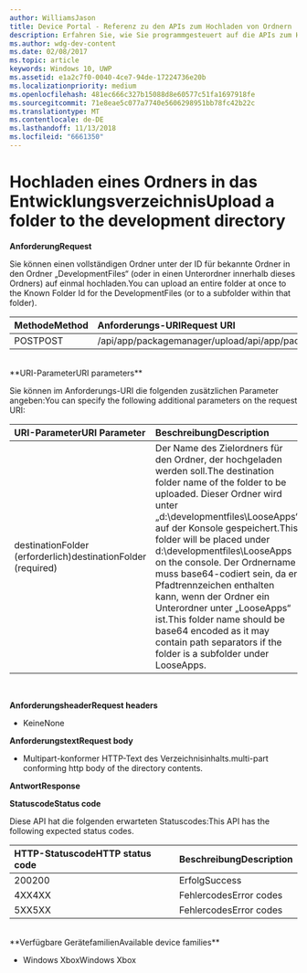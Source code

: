 ```yaml
---
author: WilliamsJason
title: Device Portal - Referenz zu den APIs zum Hochladen von Ordnern
description: Erfahren Sie, wie Sie programmgesteuert auf die APIs zum Hochladen von Ordnern zugreifen.
ms.author: wdg-dev-content
ms.date: 02/08/2017
ms.topic: article
keywords: Windows 10, UWP
ms.assetid: e1a2c7f0-0040-4ce7-94de-17224736e20b
ms.localizationpriority: medium
ms.openlocfilehash: 481ec666c327b15088d8e60577c51fa1697918fe
ms.sourcegitcommit: 71e8eae5c077a7740e5606298951bb78fc42b22c
ms.translationtype: MT
ms.contentlocale: de-DE
ms.lasthandoff: 11/13/2018
ms.locfileid: "6661350"
---
```

# <a name="upload-a-folder-to-the-development-directory"></a><span data-ttu-id="f40e8-104">Hochladen eines Ordners in das Entwicklungsverzeichnis</span><span class="sxs-lookup"><span data-stu-id="f40e8-104">Upload a folder to the development directory</span></span>

**<span data-ttu-id="f40e8-105">Anforderung</span><span class="sxs-lookup"><span data-stu-id="f40e8-105">Request</span></span>**

<span data-ttu-id="f40e8-106">Sie können einen vollständigen Ordner unter der ID für bekannte Ordner in den Ordner „DevelopmentFiles“ (oder in einen Unterordner innerhalb dieses Ordners) auf einmal hochladen.</span><span class="sxs-lookup"><span data-stu-id="f40e8-106">You can upload an entire folder at once to the Known Folder Id for the DevelopmentFiles (or to a subfolder within that folder).</span></span>

<span data-ttu-id="f40e8-107">Methode</span><span class="sxs-lookup"><span data-stu-id="f40e8-107">Method</span></span>      | <span data-ttu-id="f40e8-108">Anforderungs-URI</span><span class="sxs-lookup"><span data-stu-id="f40e8-108">Request URI</span></span>
:------     | :------
<span data-ttu-id="f40e8-109">POST</span><span class="sxs-lookup"><span data-stu-id="f40e8-109">POST</span></span> | <span data-ttu-id="f40e8-110">/api/app/packagemanager/upload</span><span class="sxs-lookup"><span data-stu-id="f40e8-110">/api/app/packagemanager/upload</span></span> 
<br />
**<span data-ttu-id="f40e8-111">URI-Parameter</span><span class="sxs-lookup"><span data-stu-id="f40e8-111">URI parameters</span></span>**

<span data-ttu-id="f40e8-112">Sie können im Anforderungs-URI die folgenden zusätzlichen Parameter angeben:</span><span class="sxs-lookup"><span data-stu-id="f40e8-112">You can specify the following additional parameters on the request URI:</span></span>

<span data-ttu-id="f40e8-113">URI-Parameter</span><span class="sxs-lookup"><span data-stu-id="f40e8-113">URI Parameter</span></span>      | <span data-ttu-id="f40e8-114">Beschreibung</span><span class="sxs-lookup"><span data-stu-id="f40e8-114">Description</span></span>
:------     | :-----
<span data-ttu-id="f40e8-115">destinationFolder (erforderlich)</span><span class="sxs-lookup"><span data-stu-id="f40e8-115">destinationFolder  (required)</span></span> | <span data-ttu-id="f40e8-116">Der Name des Zielordners für den Ordner, der hochgeladen werden soll.</span><span class="sxs-lookup"><span data-stu-id="f40e8-116">The destination folder name of the folder to be uploaded.</span></span> <span data-ttu-id="f40e8-117">Dieser Ordner wird unter „d:\developmentfiles\LooseApps“ auf der Konsole gespeichert.</span><span class="sxs-lookup"><span data-stu-id="f40e8-117">This folder will be placed under d:\developmentfiles\LooseApps on the console.</span></span> <span data-ttu-id="f40e8-118">Der Ordnername muss base64-codiert sein, da er Pfadtrennzeichen enthalten kann, wenn der Ordner ein Unterordner unter „LooseApps“ ist.</span><span class="sxs-lookup"><span data-stu-id="f40e8-118">This folder name should be base64 encoded as it may contain path separators if the folder is a subfolder under LooseApps.</span></span>
<br />

**<span data-ttu-id="f40e8-119">Anforderungsheader</span><span class="sxs-lookup"><span data-stu-id="f40e8-119">Request headers</span></span>**

- <span data-ttu-id="f40e8-120">Keine</span><span class="sxs-lookup"><span data-stu-id="f40e8-120">None</span></span>

**<span data-ttu-id="f40e8-121">Anforderungstext</span><span class="sxs-lookup"><span data-stu-id="f40e8-121">Request body</span></span>**

- <span data-ttu-id="f40e8-122">Multipart-konformer HTTP-Text des Verzeichnisinhalts.</span><span class="sxs-lookup"><span data-stu-id="f40e8-122">multi-part conforming http body of the directory contents.</span></span>

**<span data-ttu-id="f40e8-123">Antwort</span><span class="sxs-lookup"><span data-stu-id="f40e8-123">Response</span></span>**

**<span data-ttu-id="f40e8-124">Statuscode</span><span class="sxs-lookup"><span data-stu-id="f40e8-124">Status code</span></span>**

<span data-ttu-id="f40e8-125">Diese API hat die folgenden erwarteten Statuscodes:</span><span class="sxs-lookup"><span data-stu-id="f40e8-125">This API has the following expected status codes.</span></span>

<span data-ttu-id="f40e8-126">HTTP-Statuscode</span><span class="sxs-lookup"><span data-stu-id="f40e8-126">HTTP status code</span></span>      | <span data-ttu-id="f40e8-127">Beschreibung</span><span class="sxs-lookup"><span data-stu-id="f40e8-127">Description</span></span>
:------     | :-----
<span data-ttu-id="f40e8-128">200</span><span class="sxs-lookup"><span data-stu-id="f40e8-128">200</span></span> | <span data-ttu-id="f40e8-129">Erfolg</span><span class="sxs-lookup"><span data-stu-id="f40e8-129">Success</span></span>
<span data-ttu-id="f40e8-130">4XX</span><span class="sxs-lookup"><span data-stu-id="f40e8-130">4XX</span></span> | <span data-ttu-id="f40e8-131">Fehlercodes</span><span class="sxs-lookup"><span data-stu-id="f40e8-131">Error codes</span></span>
<span data-ttu-id="f40e8-132">5XX</span><span class="sxs-lookup"><span data-stu-id="f40e8-132">5XX</span></span> | <span data-ttu-id="f40e8-133">Fehlercodes</span><span class="sxs-lookup"><span data-stu-id="f40e8-133">Error codes</span></span>
<br />
**<span data-ttu-id="f40e8-134">Verfügbare Gerätefamilien</span><span class="sxs-lookup"><span data-stu-id="f40e8-134">Available device families</span></span>**

* <span data-ttu-id="f40e8-135">Windows Xbox</span><span class="sxs-lookup"><span data-stu-id="f40e8-135">Windows Xbox</span></span>


